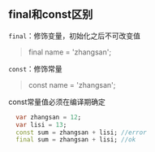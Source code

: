 ## final和const区别
`final`：修饰变量，初始化之后不可改变值
> final name = 'zhangsan';

`const`：修饰常量
> const name = 'zhangsan';  

const常量值必须在编译期确定
```dart
  var zhangsan = 12;
  var lisi = 13;
  const sum = zhangsan + lisi; //error
  final sum = zhangsan + lisi; //ok

```

